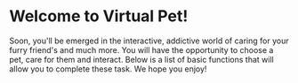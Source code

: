 # Welcome to Virtual Pet!  
Soon, you'll be emerged in the 
interactive, addictive world of caring for your
furry friend's and much more. You will have the 
opportunity to choose a pet, care for them and 
interact. Below is a list of basic functions
that will allow you to complete these task. 
We hope you enjoy!
          
        	
